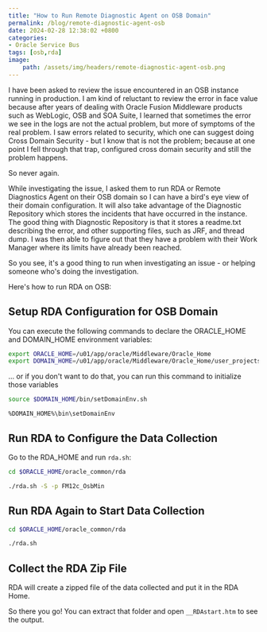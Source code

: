 ```yaml
---
title: "How to Run Remote Diagnostic Agent on OSB Domain"
permalink: /blog/remote-diagnostic-agent-osb
date: 2024-02-28 12:38:02 +0800
categories:
- Oracle Service Bus
tags: [osb,rda] 
image:
    path: /assets/img/headers/remote-diagnostic-agent-osb.png
---
```



I have been asked to review the issue encountered in an OSB instance running in production. I am kind of reluctant to review the error in face value because after years of dealing with Oracle Fusion Middleware products such as WebLogic, OSB and SOA Suite, I learned that sometimes the error we see in the logs are not the actual problem, but more of symptoms of the real problem. I saw errors related to security, which one can suggest doing Cross Domain Security - but I know that is not the problem; because at one point I fell through that trap, configured cross domain security and still the problem happens.

So never again.

While investigating the issue, I asked them to run RDA or Remote Diagnostics Agent on their OSB domain so I can have a bird's eye view of their domain configuration. It will also take advantage of the Diagnostic Repository which stores the incidents that have occurred in the instance. The good thing with Diagnostic Repository is that it stores a readme.txt describing the error, and other supporting files, such as JRF, and thread dump. I was then able to figure out that they have a problem with their Work Manager where its limits have already been reached.

So you see, it's a good thing to run when investigating an issue - or helping someone who's doing the investigation. 

Here's how to run RDA on OSB:

## Setup RDA Configuration for OSB Domain

You can execute the following commands to declare the ORACLE_HOME and DOMAIN_HOME environment variables:

```bash
export ORACLE_HOME=/u01/app/oracle/Middleware/Oracle_Home
export DOMAIN_HOME=/u01/app/oracle/Middleware/Oracle_Home/user_projects/domains/my_OSB_domain
```

... or if you don't want to do that, you can run this command to initialize those variables

```bash
source $DOMAIN_HOME/bin/setDomainEnv.sh
```

```batch
%DOMAIN_HOME%\bin\setDomainEnv
```

## Run RDA to Configure the Data Collection

Go to the RDA_HOME and run `rda.sh`:

```bash
cd $ORACLE_HOME/oracle_common/rda

./rda.sh -S -p FM12c_OsbMin
```

## Run RDA Again to Start Data Collection

```bash
cd $ORACLE_HOME/oracle_common/rda

./rda.sh
```

## Collect the RDA Zip File

RDA will create a zipped file of the data collected and put it in the RDA Home.

So there you go! You can extract that folder and open `__RDAstart.htm` to see the output.
